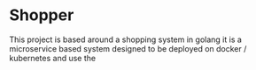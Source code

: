 # Shopper
This project is based around a shopping system in golang
it is a microservice based system designed to be deployed on
docker / kubernetes and use the 